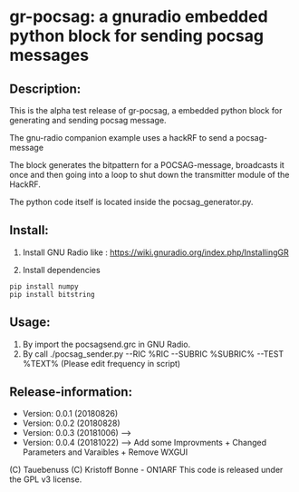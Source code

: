 # gr-pocsag: a gnuradio embedded python block for sending pocsag messages

## Description:
This is the alpha test release of gr-pocsag, a embedded python block for generating and
sending pocsag message.

The gnu-radio companion example uses a hackRF to send a pocsag-message

The block generates the bitpattern for a POCSAG-message, broadcasts it once and then going into a loop
to shut down the transmitter module of the HackRF.

The python code itself is located inside the pocsag_generator.py.

## Install:

1. Install GNU Radio like : https://wiki.gnuradio.org/index.php/InstallingGR

2. Install dependencies
```
pip install numpy
pip install bitstring
```

## Usage:

1. By import the pocsagsend.grc in GNU Radio.
2. By call ./pocsag_sender.py --RIC %RIC --SUBRIC %SUBRIC% --TEST %TEXT%  (Please edit frequency in script)

## Release-information:


+ Version: 0.0.1 (20180826)
+ Version: 0.0.2 (20180828)
+ Version: 0.0.3 (20181006) --> 
+ Version: 0.0.4 (20181022) --> Add some Improvments + Changed Parameters and Varaibles + Remove WXGUI




(C) Tauebenuss
(C) Kristoff Bonne - ON1ARF
This code is released under the GPL v3 license.

